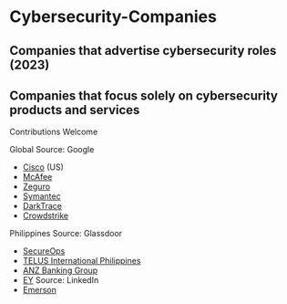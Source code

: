 # Cybersecurity-Companies
## Companies that advertise **cybersecurity roles** (2023)
## Companies that focus solely on cybersecurity products and services

Contributions Welcome

Global
Source: Google
- [Cisco](https://www.crunchbase.com/organization/cisco) (US)
- [McAfee](https://www.mcafee.com/)
- [Zeguro](https://zeguro.com/)
- [Symantec](https://symantec.com/)
- [DarkTrace](https://darktrace.com/)
- [Crowdstrike](https://go.crowdstrike.com/)

Philippines
Source: Glassdoor
- [SecureOps](www.SecureOps.com) 
- [TELUS International Philippines](http://www.telusinternational.com/)
- [ANZ Banking Group](http://www.anz.com/)
- [EY](https://careers.ey.com/ey/job/Taguig-Cyber-Security-Fresh-Graduate-Hiring-Program-1634/884457301/?feedId=338701)
Source: LinkedIn
- [Emerson](http://www.emerson.com/)


